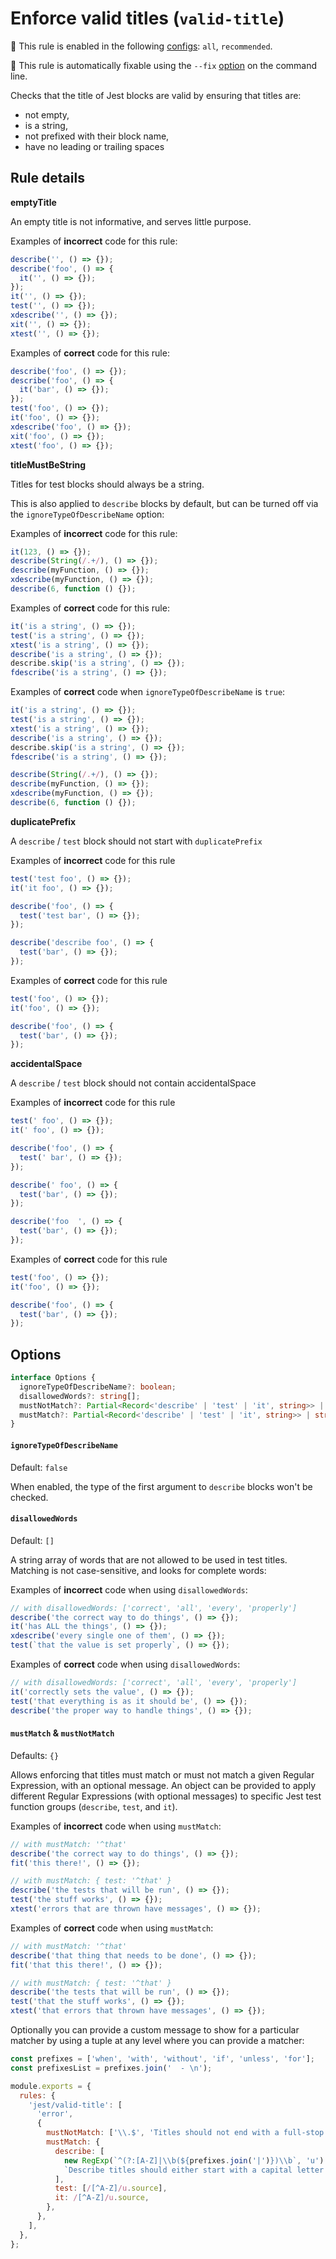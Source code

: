 # Enforce valid titles (`valid-title`)

💼 This rule is enabled in the following
[configs](https://github.com/jest-community/eslint-plugin-jest#shareable-configurations):
`all`, `recommended`.

🔧 This rule is automatically fixable using the `--fix`
[option](https://eslint.org/docs/latest/user-guide/command-line-interface#--fix)
on the command line.

<!-- end rule header - generated by `yarn tools:regenerate-docs` -->

Checks that the title of Jest blocks are valid by ensuring that titles are:

- not empty,
- is a string,
- not prefixed with their block name,
- have no leading or trailing spaces

## Rule details

**emptyTitle**

An empty title is not informative, and serves little purpose.

Examples of **incorrect** code for this rule:

```js
describe('', () => {});
describe('foo', () => {
  it('', () => {});
});
it('', () => {});
test('', () => {});
xdescribe('', () => {});
xit('', () => {});
xtest('', () => {});
```

Examples of **correct** code for this rule:

```js
describe('foo', () => {});
describe('foo', () => {
  it('bar', () => {});
});
test('foo', () => {});
it('foo', () => {});
xdescribe('foo', () => {});
xit('foo', () => {});
xtest('foo', () => {});
```

**titleMustBeString**

Titles for test blocks should always be a string.

This is also applied to `describe` blocks by default, but can be turned off via
the `ignoreTypeOfDescribeName` option:

Examples of **incorrect** code for this rule:

```js
it(123, () => {});
describe(String(/.+/), () => {});
describe(myFunction, () => {});
xdescribe(myFunction, () => {});
describe(6, function () {});
```

Examples of **correct** code for this rule:

```js
it('is a string', () => {});
test('is a string', () => {});
xtest('is a string', () => {});
describe('is a string', () => {});
describe.skip('is a string', () => {});
fdescribe('is a string', () => {});
```

Examples of **correct** code when `ignoreTypeOfDescribeName` is `true`:

```js
it('is a string', () => {});
test('is a string', () => {});
xtest('is a string', () => {});
describe('is a string', () => {});
describe.skip('is a string', () => {});
fdescribe('is a string', () => {});

describe(String(/.+/), () => {});
describe(myFunction, () => {});
xdescribe(myFunction, () => {});
describe(6, function () {});
```

**duplicatePrefix**

A `describe` / `test` block should not start with `duplicatePrefix`

Examples of **incorrect** code for this rule

```js
test('test foo', () => {});
it('it foo', () => {});

describe('foo', () => {
  test('test bar', () => {});
});

describe('describe foo', () => {
  test('bar', () => {});
});
```

Examples of **correct** code for this rule

```js
test('foo', () => {});
it('foo', () => {});

describe('foo', () => {
  test('bar', () => {});
});
```

**accidentalSpace**

A `describe` / `test` block should not contain accidentalSpace

Examples of **incorrect** code for this rule

```js
test(' foo', () => {});
it(' foo', () => {});

describe('foo', () => {
  test(' bar', () => {});
});

describe(' foo', () => {
  test('bar', () => {});
});

describe('foo  ', () => {
  test('bar', () => {});
});
```

Examples of **correct** code for this rule

```js
test('foo', () => {});
it('foo', () => {});

describe('foo', () => {
  test('bar', () => {});
});
```

## Options

```ts
interface Options {
  ignoreTypeOfDescribeName?: boolean;
  disallowedWords?: string[];
  mustNotMatch?: Partial<Record<'describe' | 'test' | 'it', string>> | string;
  mustMatch?: Partial<Record<'describe' | 'test' | 'it', string>> | string;
}
```

#### `ignoreTypeOfDescribeName`

Default: `false`

When enabled, the type of the first argument to `describe` blocks won't be
checked.

#### `disallowedWords`

Default: `[]`

A string array of words that are not allowed to be used in test titles. Matching
is not case-sensitive, and looks for complete words:

Examples of **incorrect** code when using `disallowedWords`:

```js
// with disallowedWords: ['correct', 'all', 'every', 'properly']
describe('the correct way to do things', () => {});
it('has ALL the things', () => {});
xdescribe('every single one of them', () => {});
test(`that the value is set properly`, () => {});
```

Examples of **correct** code when using `disallowedWords`:

```js
// with disallowedWords: ['correct', 'all', 'every', 'properly']
it('correctly sets the value', () => {});
test('that everything is as it should be', () => {});
describe('the proper way to handle things', () => {});
```

#### `mustMatch` & `mustNotMatch`

Defaults: `{}`

Allows enforcing that titles must match or must not match a given Regular
Expression, with an optional message. An object can be provided to apply
different Regular Expressions (with optional messages) to specific Jest test
function groups (`describe`, `test`, and `it`).

Examples of **incorrect** code when using `mustMatch`:

```js
// with mustMatch: '^that'
describe('the correct way to do things', () => {});
fit('this there!', () => {});

// with mustMatch: { test: '^that' }
describe('the tests that will be run', () => {});
test('the stuff works', () => {});
xtest('errors that are thrown have messages', () => {});
```

Examples of **correct** code when using `mustMatch`:

```js
// with mustMatch: '^that'
describe('that thing that needs to be done', () => {});
fit('that this there!', () => {});

// with mustMatch: { test: '^that' }
describe('the tests that will be run', () => {});
test('that the stuff works', () => {});
xtest('that errors that thrown have messages', () => {});
```

Optionally you can provide a custom message to show for a particular matcher by
using a tuple at any level where you can provide a matcher:

```js
const prefixes = ['when', 'with', 'without', 'if', 'unless', 'for'];
const prefixesList = prefixes.join('  - \n');

module.exports = {
  rules: {
    'jest/valid-title': [
      'error',
      {
        mustNotMatch: ['\\.$', 'Titles should not end with a full-stop'],
        mustMatch: {
          describe: [
            new RegExp(`^(?:[A-Z]|\\b(${prefixes.join('|')})\\b`, 'u').source,
            `Describe titles should either start with a capital letter or one of the following prefixes: ${prefixesList}`,
          ],
          test: [/[^A-Z]/u.source],
          it: /[^A-Z]/u.source,
        },
      },
    ],
  },
};
```
